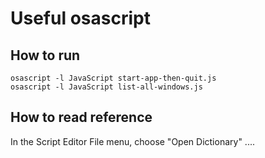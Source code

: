 # Useful osascript

## How to run

```
osascript -l JavaScript start-app-then-quit.js
osascript -l JavaScript list-all-windows.js
```


## How to read reference

In the Script Editor File menu, choose "Open Dictionary" ....
